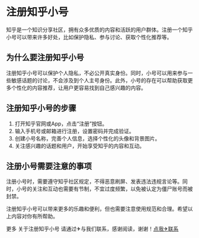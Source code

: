 # 注册知乎小号

知乎是一个知识分享社区，拥有众多优质的内容和活跃的用户群体。注册一个知乎小号可以带来许多好处，比如保护隐私、参与讨论、获取个性化推荐等。

## 为什么要注册知乎小号

注册知乎小号可以保护个人隐私，不必公开真实身份。同时，小号可以用来参与一些敏感话题的讨论，不会涉及到个人主号身份。此外，小号的存在可以帮助获取更多个性化的内容推荐，让用户更容易找到自己感兴趣的内容。

## 注册知乎小号的步骤

1. 打开知乎官网或App，点击“注册”按钮。
2. 输入手机号或邮箱进行注册，设置密码并完成验证。
3. 创建小号名称，完善个人信息，选择个性化的头像和背景图片。
4. 关注感兴趣的话题和用户，开始享受知乎的内容和互动。

## 注册小号需要注意的事项

注册小号时，需要遵守知乎社区规定，不得恶意刷屏、发表违法违规言论等。同时，小号的关注和互动也需要有节制，不宜过度频繁，以免被认定为僵尸账号而被封禁。

注册知乎小号可以带来更多的乐趣和便利，但也需要注意使用规范和合理。希望以上内容对你有所帮助。

更多 关于注册知乎小号 请通过✈与我们联系，感谢阅读，谢谢！[点我✈联系](https://d.k02.cc)